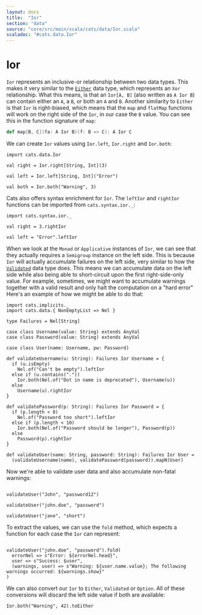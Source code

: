 ```yaml
---
layout: docs
title:  "Ior"
section: "data"
source: "core/src/main/scala/cats/data/Ior.scala"
scaladoc: "#cats.data.Ior"
---
```

# Ior

`Ior` represents an inclusive-or relationship between two data types.
This makes it very similar to the [`Either`](either.html) data type, which represents an `Xor` relationship.
What this means, is that an `Ior[A, B]` (also written as `A Ior B`) can contain either an `A`, a `B`, or both an `A` and `B`.
Another similarity to `Either` is that `Ior` is right-biased,
which means that the `map` and `flatMap` functions will work on the right side of the `Ior`, in our case the `B` value.
You can see this in the function signature of `map`:

```scala
def map[B, C](fa: A Ior B)(f: B => C): A Ior C
```

We can create `Ior` values using `Ior.left`, `Ior.right` and `Ior.both`:

```tut
import cats.data.Ior

val right = Ior.right[String, Int](3)

val left = Ior.left[String, Int]("Error")

val both = Ior.both("Warning", 3)
```

Cats also offers syntax enrichment for `Ior`. The `leftIor` and `rightIor` functions can be imported from `cats.syntax.ior._`:

```tut
import cats.syntax.ior._

val right = 3.rightIor

val left = "Error".leftIor
```


When we look at the `Monad` or `Applicative` instances of `Ior`, we can see that they actually requires a `Semigroup` instance on the left side.
This is because `Ior` will actually accumulate failures on the left side, very similar to how the [`Validated`](validated.html) data type does.
This means we can accumulate data on the left side while also being able to short-circuit upon the first right-side-only value.
For example, sometimes, we might want to accumulate warnings together with a valid result and only halt the computation on a "hard error"
Here's an example of how we might be able to do that:

```tut:silent
import cats.implicits._
import cats.data.{ NonEmptyList => Nel }

type Failures = Nel[String]

case class Username(value: String) extends AnyVal
case class Password(value: String) extends AnyVal

case class User(name: Username, pw: Password)

def validateUsername(u: String): Failures Ior Username = {
  if (u.isEmpty)
    Nel.of("Can't be empty").leftIor
  else if (u.contains("."))
    Ior.both(Nel.of("Dot in name is deprecated"), Username(u))
  else
    Username(u).rightIor
}

def validatePassword(p: String): Failures Ior Password = {
  if (p.length < 8)
    Nel.of("Password too short").leftIor
  else if (p.length < 10)
    Ior.both(Nel.of("Password should be longer"), Password(p))
  else
    Password(p).rightIor
}

def validateUser(name: String, password: String): Failures Ior User =
  (validateUsername(name), validatePassword(password)).mapN(User)

```

Now we're able to validate user data and also accumulate non-fatal warnings:

```tut

validateUser("John", "password12")

validateUser("john.doe", "password")

validateUser("jane", "short")

```

To extract the values, we can use the `fold` method, which expects a function for each case the `Ior` can represent:

```tut

validateUser("john.doe", "password").fold(
  errorNel => s"Error: ${errorNel.head}",
  user => s"Success: $user",
  (warnings, user) => s"Warning: ${user.name.value}; The following warnings occurred: ${warnings.show}"
)

```


We can also convert our `Ior` to `Either`, `Validated` or `Option`.
All of these conversions will discard the left side value if both are available:

```tut
Ior.both("Warning", 42).toEither
```
